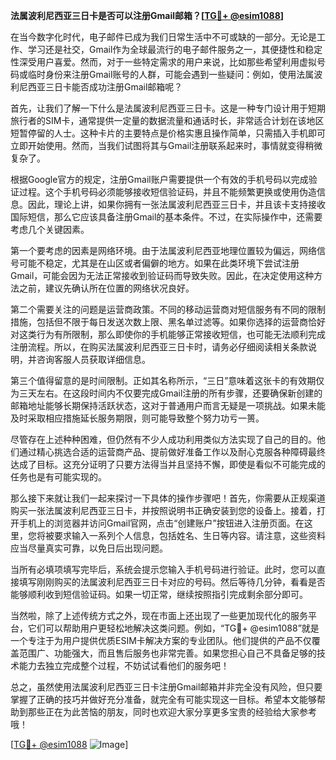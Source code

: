 **法属波利尼西亚三日卡是否可以注册Gmail邮箱？[[TG💪+ @esim1088](https://t.me/s/esim1088)]**

在当今数字化时代，电子邮件已成为我们日常生活中不可或缺的一部分。无论是工作、学习还是社交，Gmail作为全球最流行的电子邮件服务之一，其便捷性和稳定性深受用户喜爱。然而，对于一些特定需求的用户来说，比如那些希望利用虚拟号码或临时身份来注册Gmail账号的人群，可能会遇到一些疑问：例如，使用法属波利尼西亚三日卡能否成功注册Gmail邮箱呢？

首先，让我们了解一下什么是法属波利尼西亚三日卡。这是一种专门设计用于短期旅行者的SIM卡，通常提供一定量的数据流量和通话时长，非常适合计划在该地区短暂停留的人士。这种卡片的主要特点是价格实惠且操作简单，只需插入手机即可立即开始使用。然而，当我们试图将其与Gmail注册联系起来时，事情就变得稍微复杂了。

根据Google官方的规定，注册Gmail账户需要提供一个有效的手机号码以完成验证过程。这个手机号码必须能够接收短信验证码，并且不能频繁更换或使用伪造信息。因此，理论上讲，如果你拥有一张法属波利尼西亚三日卡，并且该卡支持接收国际短信，那么它应该具备注册Gmail的基本条件。不过，在实际操作中，还需要考虑几个关键因素。

第一个要考虑的因素是网络环境。由于法属波利尼西亚地理位置较为偏远，网络信号可能不稳定，尤其是在山区或者偏僻的地方。如果在此类环境下尝试注册Gmail，可能会因为无法正常接收到验证码而导致失败。因此，在决定使用这种方法之前，建议先确认所在位置的网络状况良好。

第二个需要关注的问题是运营商政策。不同的移动运营商对短信服务有不同的限制措施，包括但不限于每日发送次数上限、黑名单过滤等。如果你选择的运营商恰好对这类行为有所限制，那么即使你的手机能够正常接收短信，也可能无法顺利完成注册流程。所以，在购买法属波利尼西亚三日卡时，请务必仔细阅读相关条款说明，并咨询客服人员获取详细信息。

第三个值得留意的是时间限制。正如其名称所示，“三日”意味着这张卡的有效期仅为三天左右。在这段时间内不仅要完成Gmail注册的所有步骤，还要确保新创建的邮箱地址能够长期保持活跃状态，这对于普通用户而言无疑是一项挑战。如果未能及时采取相应措施延长服务期限，则可能导致整个努力功亏一篑。

尽管存在上述种种困难，但仍然有不少人成功利用类似方法实现了自己的目的。他们通过精心挑选合适的运营商产品、提前做好准备工作以及耐心克服各种障碍最终达成了目标。这充分证明了只要方法得当并且坚持不懈，即使是看似不可能完成的任务也是有可能实现的。

那么接下来就让我们一起来探讨一下具体的操作步骤吧！首先，你需要从正规渠道购买一张法属波利尼西亚三日卡，并按照说明书正确安装到您的设备上。接着，打开手机上的浏览器并访问Gmail官网，点击“创建账户”按钮进入注册页面。在这里，您将被要求输入一系列个人信息，包括姓名、生日等内容。请注意，这些资料应当尽量真实可靠，以免日后出现问题。

当所有必填项填写完毕后，系统会提示您输入手机号码进行验证。此时，您可以直接填写刚刚购买的法属波利尼西亚三日卡对应的号码。然后等待几分钟，看看是否能够顺利收到短信验证码。如果一切正常，继续按照指引完成剩余部分即可。

当然啦，除了上述传统方式之外，现在市面上还出现了一些更加现代化的服务平台，它们可以帮助用户更轻松地解决这类问题。例如，“TG💪+ @esim1088”就是一个专注于为用户提供优质ESIM卡解决方案的专业团队。他们提供的产品不仅覆盖范围广、功能强大，而且售后服务也非常完善。如果您担心自己不具备足够的技术能力去独立完成整个过程，不妨试试看他们的服务吧！

总之，虽然使用法属波利尼西亚三日卡注册Gmail邮箱并非完全没有风险，但只要掌握了正确的技巧并做好充分准备，就完全有可能实现这一目标。希望本文能够帮助到那些正在为此苦恼的朋友，同时也欢迎大家分享更多宝贵的经验给大家参考哦！

[[TG💪+ @esim1088](https://t.me/s/esim1088) ![Image](https://i.postimg.cc/4NQfJmqS/Snipaste-2025-05-13-00-14-12.png)]